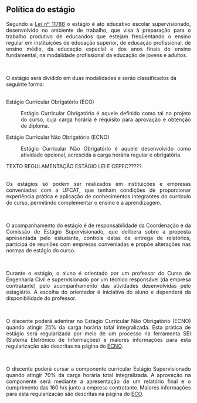 ## Política do estágio

<p align="justify">Segundo a <a href="https://estagio.catalao.ufg.br/p/37386-lei-n-11-788-de-25-de-setembro-de-2008" target="_blank">Lei nº 11788</a> o estágio é ato educativo escolar supervisionado, desenvolvido no ambiente de trabalho, que visa à preparação para o trabalho produtivo de educandos que estejam freqüentando o ensino regular em instituições de educação superior, de educação profissional, de ensino médio, da educação especial e dos anos finais do ensino fundamental, na modalidade profissional da educação de jovens e adultos.</p><br>

O estágio será dividido em duas modalidades e serão classificados da seguinte forma:<br><br>

<dl>
    <dt>Estágio Curricular Obrigatório (ECO)</dt>
        <dd><p align="justify">Estágio Curricular Obrigatório é aquele definido como tal no projeto do curso, cuja carga horária é requisito para aprovação e obtenção de diploma.</p></dd>
    <dt>Estágio Curricular Não Obrigatório (ECNO)</dt>
        <dd><p align="justify">Estágio Curricular Não Obrigatório é aquele desenvolvido como atividade opcional, acrescida à carga horária regular e obrigatória.</p></dd>
</dl>


TEXTO REGULAMENTAÇÃO ESTÁGIO LEI E CEPEC?????.<br><br>

<p align="justify">Os estágios só podem ser realizados em instituições e empresas conveniadas com a UFCAT, que tenham condições de proporcionar experiência prática e aplicação de conhecimentos integrantes do currículo do curso, permitindo complementar o ensino e a aprendizagem.</p><br>

  
<p align="justify">O acompanhamento do estágio é de responsabilidade da Coordenação e da Comissão de Estágio Supervisionado, que delibera sobre a proposta apresentada pelo estudante, controla datas de entrega de relatórios, participa de reuniões com empresas conveniadas e propõe alterações nas normas de estágio do curso.</p><br>
  
  
<p align="justify">Durante o estágio, o aluno é orientado por um professor do Curso de Engenharia Civil e supervisionado por um técnico responsável (da empresa contratante) pelo acompanhamento das atividades desenvolvidas pelo estagiário. A escolha do orientador é iniciativa do aluno e dependerá da disponibilidade do professor.</p><br>


<p align="justify">O discente poderá adentrar no Estágio Curricular Não Obrigatório (ECNO) quando atingir 25% da carga horária total integralizada. Esta prática de estágio será regularizada por meio de um processo na ferramenta SEI (Sistema Eletrônico de Informações) e maiores informações para esta regularização são descritas na página do <a href="https://wmpjrufg.github.io/ESTAGIO-CIVIL-UFCAT/003-ECNO.html" target="_blank">ECNO</a>.</p><br>


<p align="justify">O discente poderá cursar a componente curricular Estágio Supervisionado quando atingir 70% da carga horária total integralizada. A aprovação na componente será mediante a apresentação de um relatório final e o cumprimento das 160 hrs junto a empresa contratante. Maiores informações para esta regularização são descritas na página do <a href="https://wmpjrufg.github.io/ESTAGIO-CIVIL-UFCAT/004-ECO.html" target="_blank">ECO</a>.</p><br>